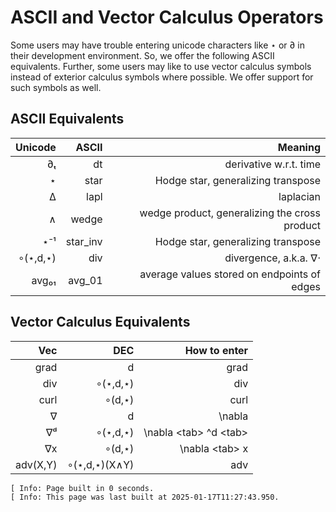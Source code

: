 


# ASCII and Vector Calculus Operators




Some users may have trouble entering unicode characters like ⋆ or ∂ in their development environment. So, we offer the following ASCII equivalents. Further, some users may like to use vector calculus symbols instead of exterior calculus symbols where possible. We offer support for such symbols as well.




## ASCII Equivalents


|  Unicode |    ASCII |                                       Meaning |
| --------:| --------:| ---------------------------------------------:|
|       ∂ₜ |       dt |                        derivative w.r.t. time |
|        ⋆ |     star |            Hodge star, generalizing transpose |
|        Δ |     lapl |                                     laplacian |
|        ∧ |    wedge | wedge product, generalizing the cross product |
|      ⋆⁻¹ | star_inv |            Hodge star, generalizing transpose |
| ∘(⋆,d,⋆) |      div |                         divergence, a.k.a. ∇⋅ |
|    avg₀₁ |   avg_01 |   average values stored on endpoints of edges |




## Vector Calculus Equivalents


|      Vec |           DEC |               How to enter |
| --------:| -------------:| --------------------------:|
|     grad |             d |                       grad |
|      div |      ∘(⋆,d,⋆) |                        div |
|     curl |        ∘(d,⋆) |                       curl |
|        ∇ |             d |                     \nabla |
|       ∇ᵈ |      ∘(⋆,d,⋆) | \nabla \<tab\> \^d \<tab\> |
|       ∇x |        ∘(d,⋆) |           \nabla \<tab\> x |
| adv(X,Y) | ∘(⋆,d,⋆)(X∧Y) |                        adv |


```
[ Info: Page built in 0 seconds.
[ Info: This page was last built at 2025-01-17T11:27:43.950.
```


